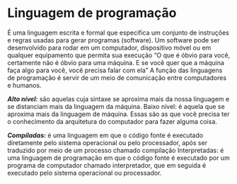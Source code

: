 # Linguagem de programação

É uma linguagem escrita e formal que especifica um conjunto de instruções e regras usadas para gerar programas (software). Um software pode ser desenvolvido para rodar em um computador, dispositivo móvel ou em qualquer equipamento que permita sua execução
“O que é óbvio para você, certamente não é óbvio para uma máquina. E se você quer que a máquina faça algo para você, você precisa falar com ela”
A função das linguagens de programação é servir de um meio de comunicação entre computadores e humanos.

***Alto nível:*** são aquelas cuja sintaxe se aproxima mais da nossa linguagem e se distanciam mais da linguagem da máquina.
Baixo nível: é aquela que se aproxima mais da linguagem de máquina. Essas são as que você precisa ter o conhecimento da arquitetura do computador para fazer alguma coisa.

***Compiladas:*** é uma linguagem em que o código fonte é executado diretamente pelo sistema operacional ou pelo processador, após ser traduzido por meio de um processo chamado compilação
Interpretadas: é uma linguagem de programação em que o código fonte é executado por um programa de computador chamado interpretador, que em seguida é executado pelo sistema operacional ou processador.
